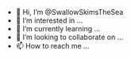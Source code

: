 - 👋 Hi, I’m @SwallowSkimsTheSea
- 👀 I’m interested in ...
- 🌱 I’m currently learning ...
- 💞️ I’m looking to collaborate on ...
- 📫 How to reach me ...

<!---
SwallowSkimsTheSea/SwallowSkimsTheSea is a ✨ special ✨ repository because its `README.md` (this file) appears on your GitHub profile.
You can click the Preview link to take a look at your changes.
--->

